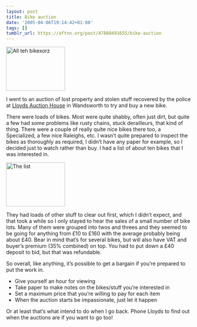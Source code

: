 ```yaml
---
layout: post
title: Bike auction
date: '2005-04-06T19:14:42+01:00'
tags: []
tumblr_url: https://aftnn.org/post/47880491655/bike-auction
---
```

<p><a href="http://moblog.co.uk/view.php?id=55438"><img src="http://moblog.co.uk/blogs/140/thumbs/moblog_af7a2e0381aee.jpg" width="160" height="120" alt="All teh bikexorz"/></a></p>
<p>I went to an auction of lost property and stolen stuff recovered by the police at <a href="http://lloyds-auction.co.uk/">Lloyds Auction House</a> in Wandsworth to try and buy a new bike.</p>
<p>There were loads of bikes. Most were quite shabby, often just dirt, but quite a few had some problems like rusty chains, stuck derailleurs, that kind of thing. There were a couple of really quite nice bikes there too, a Specialized, a few nice Raleighs, etc. I wasn&rsquo;t quite prepared to inspect the bikes as thoroughly as required, I didn&rsquo;t have any paper for example, so I decided just to watch rather than buy. I had a list of about ten bikes that I was interested in.</p>
<p><a href="http://moblog.co.uk/view.php?id=55438"><img src="http://moblog.co.uk/blogs/140/thumbs/moblog_d785c0c0b1340.jpg" width="160" height="120" alt="The list"/></a></p>
<p>They had loads of other stuff to clear out first, which I didn&rsquo;t expect, and that took a while so I only stayed to hear the sales of a small number of bike lots. Many of them were grouped into twos and threes and they seemed to be going for anything from £10 to £160 with the average probably being about £40. Bear in mind that&rsquo;s for several bikes, but will also have VAT and buyer&rsquo;s premium (35% combined) on top. You had to put down a £40 deposit to bid, but that was refundable.</p>
<p>So overall, like anything, it&rsquo;s possible to get a bargain if you&rsquo;re prepared to put the work in.</p>
<ul><li>Give yourself an hour for viewing</li><li>Take paper to make notes on the bikes/stuff you&rsquo;re interested in</li><li>Set a maximum price that you&rsquo;re willing to pay for each item</li><li>When the auction starts be impassionate, just let it happen</li></ul>
<p>Or at least that&rsquo;s what intend to do when I go back. Phone Lloyds to find out when the auctions are if you want to go too!</p>
